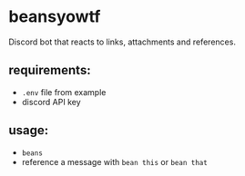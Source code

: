 # beansyowtf

Discord bot that reacts to links, attachments and references.

## requirements:
- `.env` file from example
- discord API key
## usage:

- `beans`
- reference a message with `bean this` or `bean that`

